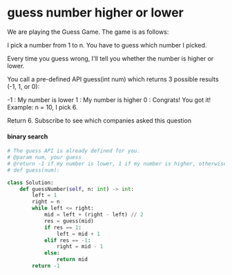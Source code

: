 # guess number higher or lower

We are playing the Guess Game. The game is as follows:

I pick a number from 1 to n. You have to guess which number I picked.

Every time you guess wrong, I'll tell you whether the number is higher or lower.

You call a pre-defined API guess(int num) which returns 3 possible results (-1, 1, or 0):

-1 : My number is lower
1 : My number is higher
0 : Congrats! You got it!
Example:
n = 10, I pick 6.

Return 6.
Subscribe to see which companies asked this question

#### binary search

```python
# The guess API is already defined for you.
# @param num, your guess
# @return -1 if my number is lower, 1 if my number is higher, otherwise return 0
# def guess(num):

class Solution:
    def guessNumber(self, n: int) -> int:
        left = 1
        right = n
        while left <= right:
            mid = left + (right - left) // 2
            res = guess(mid)
            if res == 1:
                left = mid + 1
            elif res == -1:
                right = mid - 1
            else:
                return mid
        return -1
```
